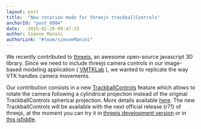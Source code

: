 ```yaml
---
layout: post
title:  "New rotation mode for threejs trackballControls"
anchorId: "post_0004"
date:   2015-02-20 09:47:33
author: Simone Manini
authorLink: "#team/simoneManini"
---
```


We recently contributed to [threejs](http://threejs.org), an awesome open-source javascript 3D library.
Since we need to include threejs camera controls in our image-based modeling application ( [VMTKLab](http://vmtklab.orobix.com) ), we wanted to replicate the way VTK handles camera movements.

Our contribution consists in a new [TrackballControls](http://threejs.org/examples/#misc_controls_trackball) feature which allows to rotate the camera following a cylindrical projection instead of the original TrackballControls spherical projection. More details available [here](https://github.com/mrdoob/three.js/pull/6103).
The new TrackballControls will be available with the next official release (r71) of threejs, at the moment you can try it in [threejs development version](https://github.com/mrdoob/three.js/tree/dev) or in [this jsfiddle](http://jsfiddle.net/r1wpg06g/12/).

